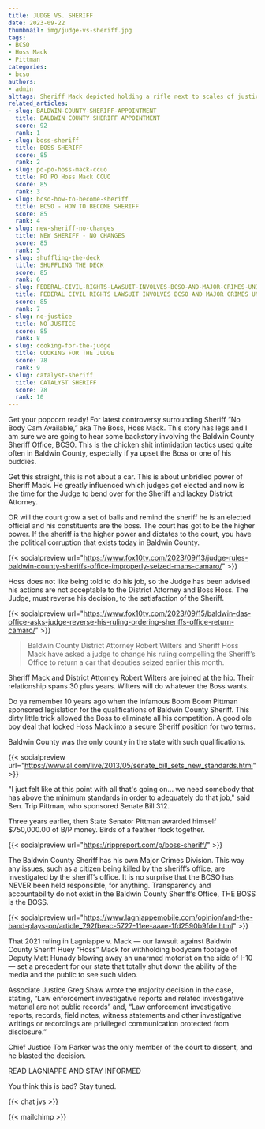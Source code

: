 ```yaml
---
title: JUDGE VS. SHERIFF
date: 2023-09-22
thumbnail: img/judge-vs-sheriff.jpg
tags:
- BCSO
- Hoss Mack
- Pittman
categories:
- bcso
authors:
- admin
alttags: Sheriff Mack depicted holding a rifle next to scales of justice, symbolizing power and potential intimidation within Baldw...
related_articles:
- slug: BALDWIN-COUNTY-SHERIFF-APPOINTMENT
  title: BALDWIN COUNTY SHERIFF APPOINTMENT
  score: 92
  rank: 1
- slug: boss-sheriff
  title: BOSS SHERIFF
  score: 85
  rank: 2
- slug: po-po-hoss-mack-ccuo
  title: PO PO Hoss Mack CCUO
  score: 85
  rank: 3
- slug: bcso-how-to-become-sheriff
  title: BCSO - HOW TO BECOME SHERIFF
  score: 85
  rank: 4
- slug: new-sheriff-no-changes
  title: NEW SHERIFF - NO CHANGES
  score: 85
  rank: 5
- slug: shuffling-the-deck
  title: SHUFFLING THE DECK
  score: 85
  rank: 6
- slug: FEDERAL-CIVIL-RIGHTS-LAWSUIT-INVOLVES-BCSO-AND-MAJOR-CRIMES-UNIT
  title: FEDERAL CIVIL RIGHTS LAWSUIT INVOLVES BCSO AND MAJOR CRIMES UNIT
  score: 85
  rank: 7
- slug: no-justice
  title: NO JUSTICE
  score: 85
  rank: 8
- slug: cooking-for-the-judge
  title: COOKING FOR THE JUDGE
  score: 78
  rank: 9
- slug: catalyst-sheriff
  title: CATALYST SHERIFF
  score: 78
  rank: 10
---
```

Get your popcorn ready! For latest controversy surrounding Sheriff “No Body Cam Available,” aka The Boss, Hoss Mack. This story has legs and I am sure we are going to hear some backstory involving the Baldwin County Sheriff Office, BCSO. This is the chicken shit intimidation tactics used quite often in Baldwin County, especially if ya upset the Boss or one of his buddies.

Get this straight, this is not about a car. This is about unbridled power of Sheriff Mack. He greatly influenced which judges got elected and now is the time for the Judge to bend over for the Sheriff and lackey District Attorney.

OR will the court grow a set of balls and remind the sheriff he is an elected official and his constituents are the boss. The court has got to be the higher power. If the sheriff is the higher power and dictates to the court, you have the political corruption that exists today in Baldwin County.

{{< socialpreview url="https://www.fox10tv.com/2023/09/13/judge-rules-baldwin-county-sheriffs-office-improperly-seized-mans-camaro/" >}}

Hoss does not like being told to do his job, so the Judge has been advised his actions are not acceptable to the District Attorney and Boss Hoss. The Judge, must reverse his decision, to the satisfaction of the Sheriff.

{{< socialpreview url="https://www.fox10tv.com/2023/09/15/baldwin-das-office-asks-judge-reverse-his-ruling-ordering-sheriffs-office-return-camaro/" >}}


>Baldwin County District Attorney Robert Wilters and Sheriff Hoss Mack have asked a judge to change his ruling compelling the Sheriff’s Office to return a car that deputies seized earlier this month.

Sheriff Mack and District Attorney Robert Wilters are joined at the hip. Their relationship spans 30 plus years. Wilters will do whatever the Boss wants.

Do ya remember 10 years ago when the infamous Boom Boom Pittman sponsored legislation for the qualifications of Baldwin County Sheriff. This dirty little trick allowed the Boss to eliminate all his competition. A good ole boy deal that locked Hoss Mack into a secure Sheriff position for two terms.

Baldwin County was the only county in the state with such qualifications.

{{< socialpreview url="https://www.al.com/live/2013/05/senate_bill_sets_new_standards.html" >}}

"I just felt like at this point with all that's going on... we need somebody that has above the minimum standards in order to adequately do that job," said Sen. Trip Pittman, who sponsored Senate Bill 312.

Three years earlier, then State Senator Pittman awarded himself $750,000.00 of B/P money. Birds of a feather flock together.

{{< socialpreview url="https://rippreport.com/p/boss-sheriff/" >}}

The Baldwin County Sheriff has his own Major Crimes Division. This way any issues, such as a citizen being killed by the sheriff’s office, are investigated by the sheriff’s office. It is no surprise that the BCSO has NEVER been held responsible, for anything. Transparency and accountability do not exist in the Baldwin County Sheriff’s Office, THE BOSS is the BOSS.

{{<  socialpreview url="https://www.lagniappemobile.com/opinion/and-the-band-plays-on/article_792fbeac-5727-11ee-aaae-1fd2590b9fde.html" >}}

That 2021 ruling in Lagniappe v. Mack — our lawsuit against Baldwin County Sheriff Huey “Hoss” Mack for withholding bodycam footage of Deputy Matt Hunady blowing away an unarmed motorist on the side of I-10 — set a precedent for our state that totally shut down the ability of the media and the public to see such video. 

Associate Justice Greg Shaw wrote the majority decision in the case, stating, “Law enforcement investigative reports and related investigative material are not public records” and, “Law enforcement investigative reports, records, field notes, witness statements and other investigative writings or recordings are privileged communication protected from disclosure.” 

Chief Justice Tom Parker was the only member of the court to dissent, and he blasted the decision.

READ LAGNIAPPE AND STAY INFORMED

You think this is bad? Stay tuned.

{{< chat jvs >}}

{{< mailchimp >}}
